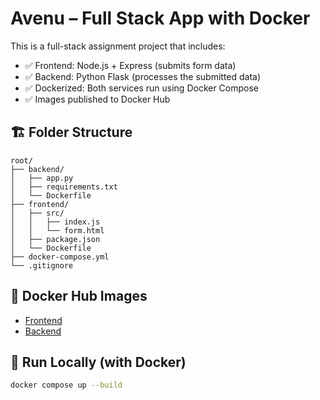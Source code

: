 # Avenu – Full Stack App with Docker

This is a full-stack assignment project that includes:

- ✅ Frontend: Node.js + Express (submits form data)
- ✅ Backend: Python Flask (processes the submitted data)
- ✅ Dockerized: Both services run using Docker Compose
- ✅ Images published to Docker Hub

## 🏗️ Folder Structure

```
root/
├── backend/
│   ├── app.py
│   ├── requirements.txt
│   └── Dockerfile
├── frontend/
│   ├── src/
│   │   ├── index.js
│   │   └── form.html
│   ├── package.json
│   └── Dockerfile
├── docker-compose.yml
└── .gitignore
```



## 🐳 Docker Hub Images

- [Frontend](https://hub.docker.com/r/vijju18/avenu-frontend)
- [Backend](https://hub.docker.com/r/vijju18/avenu-backend)

## 🚀 Run Locally (with Docker)

```bash
docker compose up --build
